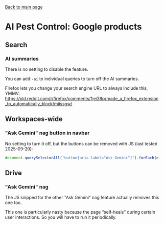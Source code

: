 [Back to main page](README.md)

# AI Pest Control: Google products

## Search

### AI summaries

There is no setting to disable the feature.

You can add `-ai` to individual queries to turn off the AI summaries.

Firefox lets you change your search engine URL to always include this, YMMV: https://old.reddit.com/r/firefox/comments/1jei38p/made_a_firefox_extension_to_automatically_block/miissgw/

## Workspaces-wide

### "Ask Gemini" nag button in navbar

No setting to turn it off, but the buttons can be removed with JS (last tested 2025-09-20):

```js
document.querySelectorAll('button[aria-label="Ask Gemini"]').forEach(e => e.parentElement.parentElement.parentElement.remove())
```

## Drive

### "Ask Gemini" nag

The JS snipped for the other "Ask Gemini" nag feature actually removes this one too.

This one is particularly nasty because the page “self-heals” during certain user interactions.
So you will have to run it periodically.
